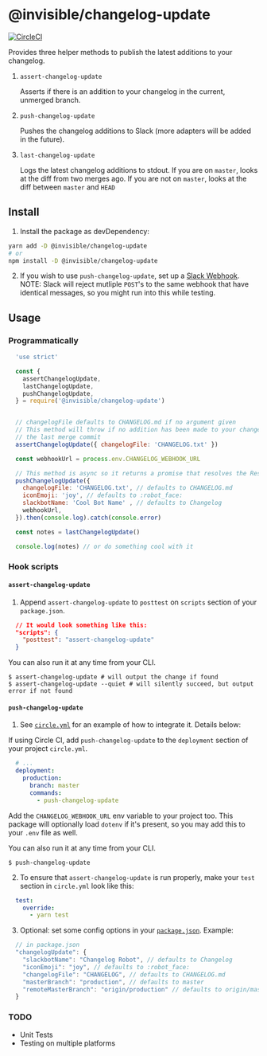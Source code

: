 # @invisible/changelog-update

[![CircleCI](https://circleci.com/gh/invisible-tech/changelog-update/tree/master.svg?style=svg)](https://circleci.com/gh/invisible-tech/changelog-update/tree/master)

Provides three helper methods to publish the latest additions to your changelog.

1. `assert-changelog-update`

    Asserts if there is an addition to your changelog in the current, unmerged branch.

2. `push-changelog-update`

    Pushes the changelog additions to Slack (more adapters will be added in the future).

3. `last-changelog-update`

    Logs the latest changelog additions to stdout. If you are on `master`, looks at the diff from two merges ago. If you are not on `master`, looks at the diff between `master` and `HEAD`

## Install

1. Install the package as devDependency:

```sh
yarn add -D @invisible/changelog-update
# or
npm install -D @invisible/changelog-update
```

2. If you wish to use `push-changelog-update`, set up a [Slack Webhook](https://my.slack.com/services/new/incoming-webhook/). NOTE: Slack will reject mutliple `POST`'s to the same webhook that have identical messages, so you might run into this while testing.

## Usage

### Programmatically

```javascript
  'use strict'

  const {
    assertChangelogUpdate,
    lastChangelogUpdate,
    pushChangelogUpdate,
  } = require('@invisible/changelog-update')


  // changelogFile defaults to CHANGELOG.md if no argument given
  // This method will throw if no addition has been made to your changelogFile since
  // the last merge commit
  assertChangelogUpdate({ changelogFile: 'CHANGELOG.txt' })

  const webhookUrl = process.env.CHANGELOG_WEBHOOK_URL

  // This method is async so it returns a promise that resolves the Response object from POST'ing to the Slack webhook
  pushChangelogUpdate({
    changelogFile: 'CHANGELOG.txt', // defaults to CHANGELOG.md
    iconEmoji: 'joy', // defaults to :robot_face:
    slackbotName: 'Cool Bot Name' , // defaults to Changelog
    webhookUrl,
  }).then(console.log).catch(console.error)

  const notes = lastChangelogUpdate()

  console.log(notes) // or do something cool with it
```

### Hook scripts

#### `assert-changelog-update`

1. Append `assert-changelog-update` to `posttest` on `scripts` section of your `package.json`.

  ```json
    // It would look something like this:
    "scripts": {
      "posttest": "assert-changelog-update"
    }
  ```

  You can also run it at any time from your CLI.

  ```
  $ assert-changelog-update # will output the change if found
  $ assert-changelog-update --quiet # will silently succeed, but output error if not found
  ```

#### `push-changelog-update`
1. See [`circle.yml`](circle.yml) for an example of how to integrate it. Details below:

  If using Circle CI, add `push-changelog-update` to the `deployment` section of your project `circle.yml`.

  ```yaml
    # ...
    deployment:
      production:
        branch: master
        commands:
          - push-changelog-update
  ```

  Add the `CHANGELOG_WEBHOOK_URL` env variable to your project too.
  This package will optionally load `dotenv` if it's present, so you may add this to your `.env` file as well.

  You can also run it at any time from your CLI.

  ```
  $ push-changelog-update
  ```

2. To ensure that `assert-changelog-update` is run properly, make your `test` section in `circle.yml` look like this:

  ```yaml
    test:
      override:
        - yarn test
  ```

3. Optional: set some config options in your [`package.json`](package.json). Example:

  ```javascript
    // in package.json
    "changelogUpdate": {
      "slackbotName": "Changelog Robot", // defaults to Changelog
      "iconEmoji": "joy", // defaults to :robot_face:
      "changelogFile": "CHANGELOG", // defaults to CHANGELOG.md
      "masterBranch": "production", // defaults to master
      "remoteMasterBranch": "origin/production" // defaults to origin/master
    }
  ```

### TODO
- Unit Tests
- Testing on multiple platforms
